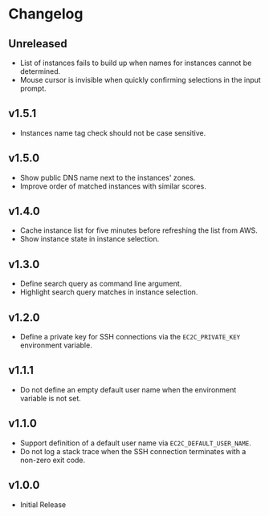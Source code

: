 # Changelog

## Unreleased
 - List of instances fails to build up when names for instances cannot be determined.
 - Mouse cursor is invisible when quickly confirming selections in the input prompt.

## v1.5.1
 - Instances name tag check should not be case sensitive.

## v1.5.0
 - Show public DNS name next to the instances' zones.
 - Improve order of matched instances with similar scores.

## v1.4.0
 - Cache instance list for five minutes before refreshing the list from AWS.
 - Show instance state in instance selection.

## v1.3.0
 - Define search query as command line argument.
 - Highlight search query matches in instance selection.

## v1.2.0
 - Define a private key for SSH connections via the `EC2C_PRIVATE_KEY` environment variable.

## v1.1.1
 - Do not define an empty default user name when the environment variable is not set.

## v1.1.0
 - Support definition of a default user name via `EC2C_DEFAULT_USER_NAME`.
 - Do not log a stack trace when the SSH connection terminates with a non-zero exit code.

## v1.0.0
 - Initial Release
